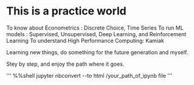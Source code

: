 # This is a practice world

To know about Econometrics : Discrete Choice, Time Series
To run ML models : Supervised, Unsupervised, Deep Learning, and Reinforcement Learning
To understand High Performance Computing: Kamiak

Learning new things, do something for the future generation and myself.

Stey by step, and enjoy the path where it goes.

'''
%%shell
jupyter nbconvert --to html /your_path_of_ipynb file
'''

